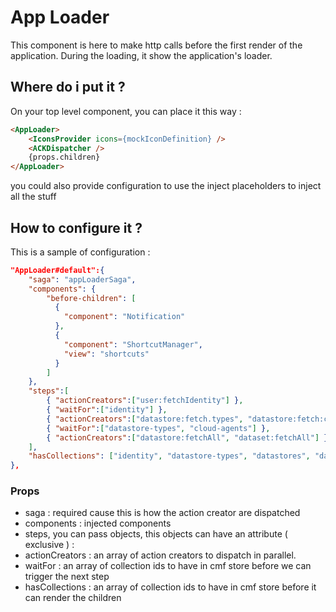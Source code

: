 # App Loader

This component is here to make http calls before the first render of the application. During the loading, it show the application's loader.

## Where do i put it ?

On your top level component, you can place it this way :

```html
<AppLoader>
    <IconsProvider icons={mockIconDefinition} />
    <ACKDispatcher />
    {props.children}
</AppLoader>
```

you could also provide configuration to use the inject placeholders to inject all the stuff

## How to configure it ?

This is a sample of configuration :

```json
"AppLoader#default":{
    "saga": "appLoaderSaga",
    "components": {
        "before-children": [
          {
            "component": "Notification"
          },
          {
            "component": "ShortcutManager",
            "view": "shortcuts"
          }
        ]
    },
    "steps":[
        { "actionCreators":["user:fetchIdentity"] },
        { "waitFor":["identity"] },
        { "actionCreators":["datastore:fetch.types", "datastore:fetch:cloudAgents"]}
        { "waitFor":["datastore-types", "cloud-agents"] },
        { "actionCreators":["datastore:fetchAll", "dataset:fetchAll"] }
    ],
    "hasCollections": ["identity", "datastore-types", "datastores", "datasets"]
},
```

### Props

* saga : required cause this is how the action creator are dispatched
* components : injected components
* steps, you can pass objects, this objects can have an attribute ( exclusive ) :
* actionCreators : an array of action creators to dispatch in parallel.
* waitFor : an array of collection ids to have in cmf store before we can trigger the next step
* hasCollections : an array of collection ids to have in cmf store before it can render the children
